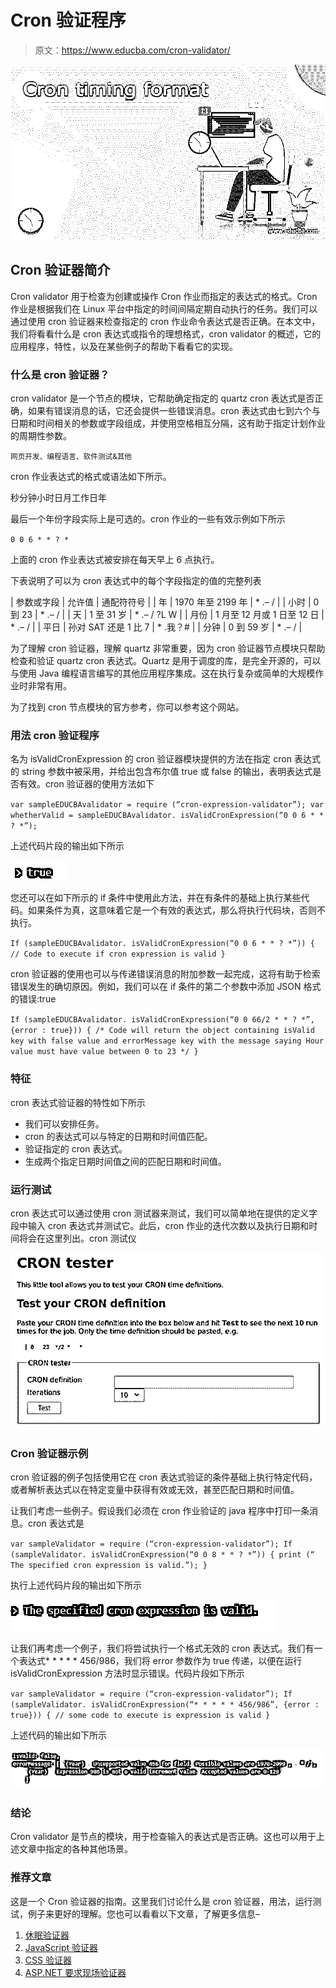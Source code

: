 # Cron 验证程序

> 原文：<https://www.educba.com/cron-validator/>

![Cron validator](img/3c091aeb0a99963c40eb59b0c720247f.png)



## Cron 验证器简介

Cron validator 用于检查为创建或操作 Cron 作业而指定的表达式的格式。Cron 作业是根据我们在 Linux 平台中指定的时间间隔定期自动执行的任务。我们可以通过使用 cron 验证器来检查指定的 cron 作业命令表达式是否正确。在本文中，我们将看看什么是 cron 表达式或指令的理想格式，cron validator 的概述，它的应用程序，特性，以及在某些例子的帮助下看看它的实现。

### 什么是 cron 验证器？

cron validator 是一个节点的模块，它帮助确定指定的 quartz cron 表达式是否正确，如果有错误消息的话，它还会提供一些错误消息。cron 表达式由七到六个与日期和时间相关的参数或字段组成，并使用空格相互分隔，这有助于指定计划作业的周期性参数。

<small>网页开发、编程语言、软件测试&其他</small>

cron 作业表达式的格式或语法如下所示。

秒分钟小时日月工作日年

最后一个年份字段实际上是可选的。cron 作业的一些有效示例如下所示

`0 0 6 * * ? *`

上面的 cron 作业表达式被安排在每天早上 6 点执行。

下表说明了可以为 cron 表达式中的每个字段指定的值的完整列表

| 参数或字段 | 允许值 | 通配符符号 |
| 年 | 1970 年至 2199 年 | * .– / |
| 小时 | 0 到 23 | * .– / |
| 天 | 1 至 31 岁 | * .– / ?L W |
| 月份 | 1 月至 12 月或 1 日至 12 日 | * .– / |
| 平日 | 孙对 SAT 还是 1 比 7 | * .我？# |
| 分钟 | 0 到 59 岁 | * .– / |

为了理解 cron 验证器，理解 quartz 非常重要，因为 cron 验证器节点模块只帮助检查和验证 quartz cron 表达式。Quartz 是用于调度的库，是完全开源的，可以与使用 Java 编程语言编写的其他应用程序集成。这在执行复杂或简单的大规模作业时非常有用。

为了找到 cron 节点模块的官方参考，你可以参考这个网站。

### 用法 cron 验证程序

名为 isValidCronExpression 的 cron 验证器模块提供的方法在指定 cron 表达式的 string 参数中被采用，并给出包含布尔值 true 或 false 的输出，表明表达式是否有效。cron 验证器的使用方法如下

`var sampleEDUCBAvalidator = require (“cron-expression-validator”);
var whetherValid = sampleEDUCBAvalidator. isValidCronExpression(“0 0 6 * * ? *”);`

上述代码片段的输出如下所示

![1](img/0fa567db922c47074b0ba4eb452f885c.png)



您还可以在如下所示的 if 条件中使用此方法，并在有条件的基础上执行某些代码。如果条件为真，这意味着它是一个有效的表达式，那么将执行代码块，否则不执行。

`If (sampleEDUCBAvalidator. isValidCronExpression(“0 0 6 * * ? *”)) {
// Code to execute if cron expression is valid
}`

cron 验证器的使用也可以与传递错误消息的附加参数一起完成，这将有助于检索错误发生的确切原因。例如，我们可以在 if 条件的第二个参数中添加 JSON 格式的错误:true

`If (sampleEDUCBAvalidator. isValidCronExpression(“0 0 66/2 * * ? *”, {error : true})) {
/* Code will return the object containing isValid key with false value and errorMessage key with the message saying Hour value must have value between 0 to 23 */
}`

### 特征

cron 表达式验证器的特性如下所示

*   我们可以安排任务。
*   cron 的表达式可以与特定的日期和时间值匹配。
*   验证指定的 cron 表达式。
*   生成两个指定日期时间值之间的匹配日期和时间值。

### 运行测试

cron 表达式可以通过使用 cron 测试器来测试，我们可以简单地在提供的定义字段中输入 cron 表达式并测试它。此后，cron 作业的迭代次数以及执行日期和时间将会在这里列出。cron 测试仪

![2](img/73905d2772395c48187e9e00bd77650d.png)



### Cron 验证器示例

cron 验证器的例子包括使用它在 cron 表达式验证的条件基础上执行特定代码，或者解析表达式以在特定变量中获得有效或无效，甚至匹配日期和时间值。

让我们考虑一些例子。假设我们必须在 cron 作业验证的 java 程序中打印一条消息。cron 表达式是

`var sampleValidator = require (“cron-expression-validator”);
If (sampleValidator. isValidCronExpression(“0 0 8 * * ? *”)) {
print (“ The specified cron expression is valid.”);
}`

执行上述代码片段的输出如下所示

![3](img/0dd7c2feabc1d1b1b2919a8627e87872.png)



让我们再考虑一个例子，我们将尝试执行一个格式无效的 cron 表达式。我们有一个表达式* * * * * 456/986，我们将 error 参数作为 true 传递，以便在运行 isValidCronExpression 方法时显示错误。代码片段如下所示

`var sampleValidator = require (“cron-expression-validator”);
If (sampleValidator. isValidCronExpression(“* * * * * 456/986”, {error : true})) {
// some code to execute is expression is valid
}`

上述代码的输出如下所示

![4](img/1f60b88f366b478241fc21a67b365edd.png)



### 结论

Cron validator 是节点的模块，用于检查输入的表达式是否正确。这也可以用于上述文章中指定的各种其他场景。

### 推荐文章

这是一个 Cron 验证器的指南。这里我们讨论什么是 cron 验证器，用法，运行测试，例子来更好的理解。您也可以看看以下文章，了解更多信息–

1.  [休眠验证器](https://www.educba.com/hibernate-validator/)
2.  [JavaScript 验证器](https://www.educba.com/javascript-validator/)
3.  [CSS 验证器](https://www.educba.com/css-validator/)
4.  [ASP.NET 要求现场验证器](https://www.educba.com/asp-dot-net-requiredfieldvalidator/)





